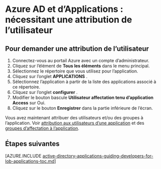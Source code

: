 <properties
    pageTitle="Azure AD et d’Applications : nécessitant une attribution de l’utilisateur | Microsoft Azure"
    description="Comment afin d’exiger l’attribution de l’utilisateur pour les applications Azure."
    services="active-directory"
    documentationCenter=""
    authors="IHenkel"
    manager="femila"
    editor=""/>

<tags
    ms.service="active-directory"
    ms.workload="identity"
    ms.tgt_pltfrm="na"
    ms.devlang="na"
    ms.topic="article"
    ms.date="10/09/2015"
    ms.author="inhenk"/>

# <a name="azure-ad-and-applications-requiring-user-assignment"></a>Azure AD et d’Applications : nécessitant une attribution de l’utilisateur

## <a name="requiring-user-assignment"></a>Pour demander une attribution de l’utilisateur
1. Connectez-vous au portail Azure avec un compte d’administrateur.
2. Cliquez sur l’élément de **Tous les éléments** dans le menu principal.
3. Sélectionnez le répertoire que vous utilisez pour l’application.
4. Cliquez sur l’onglet **APPLICATIONS** .
5. Sélectionnez l’application à partir de la liste des applications associé à ce répertoire.
6. Cliquez sur l’onglet **configurer** .
7. Modifier le bouton bascule **Utilisateur affectation tenu d’application Access** sur Oui.
8. Cliquez sur le bouton **Enregistrer** dans la partie inférieure de l’écran.

Vous avez maintenant attribuer des utilisateurs et/ou des groupes à l’application. Voir [attribution aux utilisateurs d’une application](active-directory-applications-guiding-developers-assigning-users.md) et des [groupes d’affectation à l’application](active-directory-applications-guiding-developers-assigning-groups.md).

## <a name="next-steps"></a>Étapes suivantes
[AZURE.INCLUDE [active-directory-applications-guiding-developers-for-lob-applications-toc.md](../../includes/active-directory-applications-guiding-developers-for-lob-applications-toc.md)]
